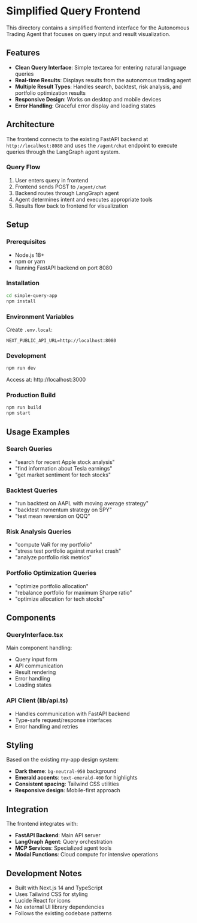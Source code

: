 # Simplified Query Frontend

This directory contains a simplified frontend interface for the Autonomous Trading Agent that focuses on query input and result visualization.

## Features

- **Clean Query Interface**: Simple textarea for entering natural language queries
- **Real-time Results**: Displays results from the autonomous trading agent
- **Multiple Result Types**: Handles search, backtest, risk analysis, and portfolio optimization results
- **Responsive Design**: Works on desktop and mobile devices
- **Error Handling**: Graceful error display and loading states

## Architecture

The frontend connects to the existing FastAPI backend at `http://localhost:8080` and uses the `/agent/chat` endpoint to execute queries through the LangGraph agent system.

### Query Flow
1. User enters query in frontend
2. Frontend sends POST to `/agent/chat`
3. Backend routes through LangGraph agent
4. Agent determines intent and executes appropriate tools
5. Results flow back to frontend for visualization

## Setup

### Prerequisites
- Node.js 18+ 
- npm or yarn
- Running FastAPI backend on port 8080

### Installation
```bash
cd simple-query-app
npm install
```

### Environment Variables
Create `.env.local`:
```
NEXT_PUBLIC_API_URL=http://localhost:8080
```

### Development
```bash
npm run dev
```
Access at: http://localhost:3000

### Production Build
```bash
npm run build
npm start
```

## Usage Examples

### Search Queries
- "search for recent Apple stock analysis"
- "find information about Tesla earnings"
- "get market sentiment for tech stocks"

### Backtest Queries  
- "run backtest on AAPL with moving average strategy"
- "backtest momentum strategy on SPY"
- "test mean reversion on QQQ"

### Risk Analysis Queries
- "compute VaR for my portfolio"
- "stress test portfolio against market crash"
- "analyze portfolio risk metrics"

### Portfolio Optimization Queries
- "optimize portfolio allocation"
- "rebalance portfolio for maximum Sharpe ratio"
- "optimize allocation for tech stocks"

## Components

### QueryInterface.tsx
Main component handling:
- Query input form
- API communication
- Result rendering
- Error handling
- Loading states

### API Client (lib/api.ts)
- Handles communication with FastAPI backend
- Type-safe request/response interfaces
- Error handling and retries

## Styling

Based on the existing my-app design system:
- **Dark theme**: `bg-neutral-950` background
- **Emerald accents**: `text-emerald-400` for highlights
- **Consistent spacing**: Tailwind CSS utilities
- **Responsive design**: Mobile-first approach

## Integration

The frontend integrates with:
- **FastAPI Backend**: Main API server
- **LangGraph Agent**: Query orchestration
- **MCP Services**: Specialized agent tools
- **Modal Functions**: Cloud compute for intensive operations

## Development Notes

- Built with Next.js 14 and TypeScript
- Uses Tailwind CSS for styling
- Lucide React for icons
- No external UI library dependencies
- Follows the existing codebase patterns
